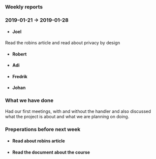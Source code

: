 ### Weekly reports
### 2019-01-21 -> 2019-01-28

* #### Joel
Read the robins article and read about privacy by design

* #### Robert

* #### Adi

* #### Fredrik

* #### Johan

### What we have done
Had our first meetings, with and without the handler and also discussed what
the project is about and what we are planning on doing.
### Preperations before next week
* #### Read about robins article
* #### Read the document about the course
